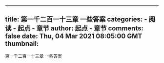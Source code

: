
---
title: 第一千二百一十三章 一些答案
categories: 
    - 阅读
    - 起点 - 章节
author: 起点 - 章节
comments: false
date: Thu, 04 Mar 2021 08:05:00 GMT
thumbnail: 
---

<div>   
第一千二百一十三章 一些答案  
</div>
            